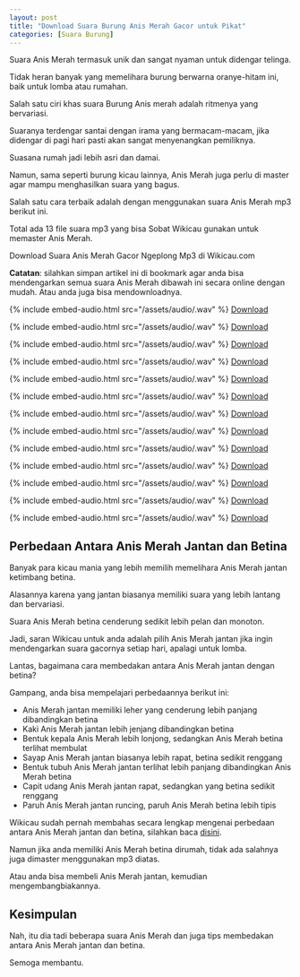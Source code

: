 ```yaml
---
layout: post
title: "Download Suara Burung Anis Merah Gacor untuk Pikat"
categories: [Suara Burung]
---
```


Suara Anis Merah termasuk unik dan sangat nyaman untuk didengar telinga.

Tidak heran banyak yang memelihara burung berwarna oranye-hitam ini, baik untuk lomba atau rumahan.

Salah satu ciri khas suara Burung Anis merah adalah ritmenya yang bervariasi.

Suaranya terdengar santai dengan irama yang bermacam-macam, jika didengar di pagi hari pasti akan sangat menyenangkan pemiliknya.

Suasana rumah jadi lebih asri dan damai.

Namun, sama seperti burung kicau lainnya, Anis Merah juga perlu di master agar mampu menghasilkan suara yang bagus.

Salah satu cara terbaik adalah dengan menggunakan suara Anis Merah mp3 berikut ini.

Total ada 13 file suara mp3 yang bisa Sobat Wikicau gunakan untuk memaster Anis Merah.

Download Suara Anis Merah Gacor Ngeplong Mp3 di Wikicau.com

**Catatan**: silahkan simpan artikel ini di bookmark agar anda bisa mendengarkan semua suara Anis Merah dibawah ini secara online dengan mudah. Atau anda juga bisa mendownloadnya.

{% include embed-audio.html src="/assets/audio/<audio-source-name>.wav" %}
[Download](https://bit.ly/2WZYynB)

{% include embed-audio.html src="/assets/audio/<audio-source-name>.wav" %}
[Download](https://bit.ly/2Y2oqM3)

{% include embed-audio.html src="/assets/audio/<audio-source-name>.wav" %}
[Download](https://bit.ly/2WYq4wN)

{% include embed-audio.html src="/assets/audio/<audio-source-name>.wav" %}
[Download](https://bit.ly/2FmB2GI)

{% include embed-audio.html src="/assets/audio/<audio-source-name>.wav" %}
[Download](https://bit.ly/2Y4oLOf)

{% include embed-audio.html src="/assets/audio/<audio-source-name>.wav" %}
[Download](https://bit.ly/2Y4oLOf)

{% include embed-audio.html src="/assets/audio/<audio-source-name>.wav" %}
[Download](https://bit.ly/2Y5tkIa)

{% include embed-audio.html src="/assets/audio/<audio-source-name>.wav" %}
[Download](https://bit.ly/2RBkxvr)

{% include embed-audio.html src="/assets/audio/<audio-source-name>.wav" %}
[Download](https://bit.ly/2KuYUMx)

{% include embed-audio.html src="/assets/audio/<audio-source-name>.wav" %}
[Download](https://bit.ly/2ZB7QTY)

{% include embed-audio.html src="/assets/audio/<audio-source-name>.wav" %}
[Download](https://bit.ly/31OHMXi)

{% include embed-audio.html src="/assets/audio/<audio-source-name>.wav" %}
[Download](https://bit.ly/2ZGrQEN)

{% include embed-audio.html src="/assets/audio/<audio-source-name>.wav" %}
[Download](https://bit.ly/2WYagiK)

## Perbedaan Antara Anis Merah Jantan dan Betina

Banyak para kicau mania yang lebih memilih memelihara Anis Merah jantan ketimbang betina.

Alasannya karena yang jantan biasanya memiliki suara yang lebih lantang dan bervariasi.

Suara Anis Merah betina cenderung sedikit lebih pelan dan monoton.

Jadi, saran Wikicau untuk anda adalah pilih Anis Merah jantan jika ingin mendengarkan suara gacornya setiap hari, apalagi untuk lomba.

Lantas, bagaimana cara membedakan antara Anis Merah jantan dengan betina?

Gampang, anda bisa mempelajari perbedaannya berikut ini:

- Anis Merah jantan memiliki leher yang cenderung lebih panjang dibandingkan betina
- Kaki Anis Merah jantan lebih jenjang dibandingkan betina
- Bentuk kepala Anis Merah lebih lonjong, sedangkan Anis Merah betina terlihat membulat
- Sayap Anis Merah jantan biasanya lebih rapat, betina sedikit renggang
- Bentuk tubuh Anis Merah jantan terlihat lebih panjang dibandingkan Anis Merah betina
- Capit udang Anis Merah jantan rapat, sedangkan yang betina sedikit renggang
- Paruh Anis Merah jantan runcing, paruh Anis Merah betina lebih tipis

Wikicau sudah pernah membahas secara lengkap mengenai perbedaan antara Anis Merah jantan dan betina, silahkan baca [disini](https://wikicau.com/perbedaan-anis-merah-jantan-dan-betina/).

Namun jika anda memiliki Anis Merah betina dirumah, tidak ada salahnya juga dimaster menggunakan mp3 diatas.

Atau anda bisa membeli Anis Merah jantan, kemudian mengembangbiakannya.

## Kesimpulan

Nah, itu dia tadi beberapa suara Anis Merah dan juga tips membedakan antara Anis Merah jantan dan betina.

Semoga membantu.